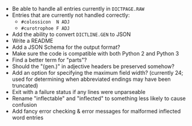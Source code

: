 - Be able to handle all entries currently in `DICTPAGE.RAW`
- Entries that are currently not handled correctly:
    - `#colossicon  N ADJ`
    - `#curotrophoe F ADJ`
- Add the ability to convert `DICTLINE.GEN` to JSON
- Write a README
- Add a JSON Schema for the output format?
- Make sure the code is compatible with both Python 2 and Python 3
- Find a better term for "parts"?
- Should the "(gen.)" in adjective headers be preserved somehow?
- Add an option for specifying the maximum field width? (currently 24; used for
  determining when abbreviated endings may have been truncated)
- Exit with a failure status if any lines were unparseable
- Rename "inflectable" and "inflected" to something less likely to cause
  confusion
- Add fancy error checking & error messages for malformed inflected word
  entries
